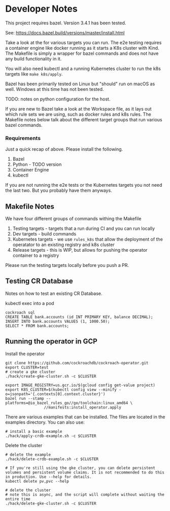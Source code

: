 # Developer Notes

This project requires bazel. Version 3.4.1 has been tested.

See: https://docs.bazel.build/versions/master/install.html

Take a look at the [](Makefile) for various targets you can run. The e2e testing requires a container engine like docker running
as it starts a K8s cluster with Kind.  The Makefile is simply a wrapper for bazel commands and does not
have any build functionality in it.

You will also need kubectl and a running Kubernetes cluster to run the k8s targets like `make k8s/apply`. 

Bazel has been primarily tested on Linux but "should" run on macOS as well.  Windows at this time has not been tested.

TODO: notes on python configuration for the host.

If you are new to Bazel take a look at the Workspace file, as it lays out which rule sets we are using, such as docker rules and k8s rules.  The Makefile notes below talk about the different target groups that run various bazel commands.

### Requirements

Just a quick recap of above.  Please install the following.

1. Bazel
1. Python - TODO version 
1. Container Engine
1. kubectl

If you are not running the e2e tests or the Kubernetes targets you not need the last two.  But you probably have them anyways.


## Makefile Notes

We have four different groups of commands withing the Makefile

1. Testing targets - targets that a run during CI and you can run locally
2. Dev targets - build commands
3. Kubernetes targets - we use `rules_k8s` that allow the deployment of the operatator to an existing registry and k8s cluster
4. Release targets - this is WIP, but allows for pushing the operator container to a registry

Please run the testing targets locally before you push a PR.


## Testing CR Database

Notes on how to test an existing CR Database.

kubectl exec into a pod

```
cockroach sql
CREATE TABLE bank.accounts (id INT PRIMARY KEY, balance DECIMAL);
INSERT INTO bank.accounts VALUES (1, 1000.50);
SELECT * FROM bank.accounts;
```

## Running the operator in GCP

Install the operator

```
git clone https://github.com/cockroachdb/cockroach-operator.git
export CLUSTER=test
# create a gke cluster
./hack/create-gke-cluster.sh -c $CLUSTER

export IMAGE_REGISTRY=us.gcr.io/$(gcloud config get-value project)
export K8S_CLUSTER=$(kubectl config view --minify -o=jsonpath='{.contexts[0].context.cluster}')
bazel run --stamp --platforms=@io_bazel_rules_go//go/toolchain:linux_amd64 \
                 //manifests:install_operator.apply
```

There are various examples that can be installed.  The files are located in the examples directory. You can also use:

```
# install a basic example
./hack/apply-crdb-example.sh -c $CLUSTER
 ```

Delete the cluster

```
# delete the example
./hack/delete-crdb-example.sh -c $CLUSTER

# If you're still using the gke cluster, you can delete persistent volumes and persistent volume claims. It is not recommended to do this in production. Use --help for details.
kubectl delete pv,pvc --help

# delete the cluster
# note this is async, and the script will complete without waiting the entire time
./hack/delete-gke-cluster.sh -c $CLUSTER
```

